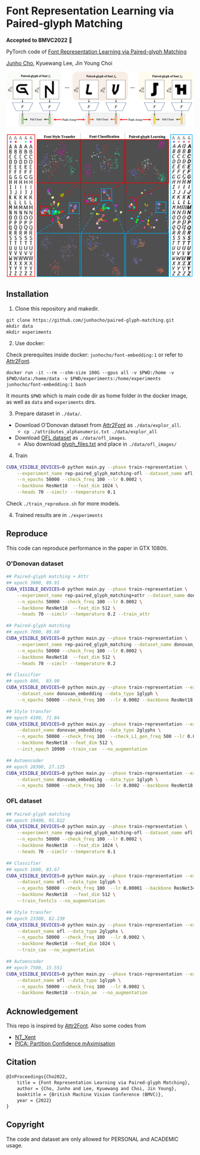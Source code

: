 Font Representation Learning via Paired-glyph Matching
==================================================

**Accepted to **BMVC2022** :tada:**

PyTorch code of [Font Representation Learning via Paired-glyph Matching](https://arxiv.org/abs/2211.10967)

[Junho Cho](http://tmmse.xyz/junhocho/), Kyuewang Lee, Jin Young Choi

![](./img/framework.png)

![](./img/comparison.png)


## Installation

1. Clone this repository and makedir.

```
git clone https://github.com/junhocho/paired-glyph-matching.git
mkdir data
mkdir experiments
```

2. Use docker:

Check prerequiites inside docker: `junhocho/font-embedding:1` or refer to [Attr2Font](https://github.com/hologerry/Attr2Font).

```
docker run -it --rm --shm-size 100G --gpus all -v $PWD:/home -v $PWD/data:/home/data -v $PWD/experiments:/home/experiments  junhocho/font-embedding:1 bash
```

It mounts `$PWD` which is main code dir as home folder in the docker image, as well as `data` and `experiments` dirs.

3. Prepare dataset in `./data/`.

- Download O'Donovan dataset from [Attr2Font](https://github.com/hologerry/Attr2Font) as `./data/explor_all`.
  - `cp ./attributes_alphanumeric.txt ./data/explor_all`
- Download [OFL dataset](https://drive.google.com/file/d/1ErYQM5XTguNLH5fdkxv0ANYR30xk-xOt/view?usp=share_link) as `./data/ofl_images`.
  - Also download [glyph_files.txt](https://drive.google.com/file/d/1ZDywvYW5Hwo1n5S8uIyH6wvg_Zeb52rz/view?usp=share_link) and place in `./data/ofl_images/`

4. Train 

```bash
CUDA_VISIBLE_DEVICES=0 python main.py --phase train-representation \
	--experiment_name rep-paired_glyph_matching-ofl --dataset_name ofl \
	--n_epochs 50000 --check_freq 100 --lr 0.0002 \
	--backbone ResNet18  --feat_dim 1024 \
	--heads 70 --simclr --temperature 0.1
```

Check `./train_reproduce.sh` for more models.


4. Trained results are in `./experiments`


## Reproduce

This code can reproduce performance in the paper in GTX 1080ti.


### O'Donovan dataset

```bash
## Paired-glyph matching + Attr
## epoch 3900, 89.91
CUDA_VISIBLE_DEVICES=0 python main.py --phase train-representation \
	--experiment_name rep-paired_glyph_matching+attr --dataset_name donovan_embedding \
	--n_epochs 50000 --check_freq 100 --lr 0.0002 \
	--backbone ResNet18  --feat_dim 512 \
	--heads 70 --simclr --temperature 0.2 --train_attr  
```

```bash
## Paired-glyph matching
## epoch 7000, 89.60
CUDA_VISIBLE_DEVICES=0 python main.py --phase train-representation \
	--experiment_name rep-paired_glyph_matching --dataset_name donovan_embedding \
	--n_epochs 50000 --check_freq 100 --lr 0.0002 \
	--backbone ResNet18  --feat_dim 512 \
	--heads 70 --simclr --temperature 0.2 
```

```bash
## Classifier
## epoch 800,  83.90
CUDA_VISIBLE_DEVICES=0 python main.py --phase train-representation --experiment_name rep-font-cls \
	--dataset_name donovan_embedding --data_type 1glyph \
	--n_epochs 50000 --check_freq 100  --lr 0.0002 --backbone ResNet18 --train_fontcls 
```

```bash
## Style transfer
## epoch 4100, 71.84
CUDA_VISIBLE_DEVICES=0 python main.py --phase train-representation --experiment_name rep-styletransfer \
	--dataset_name donovan_embedding --data_type 2glyphs \
	--n_epochs 50000 --check_freq 100  --check_L1_gen_freq 500 --lr 0.0002 \
	--backbone ResNet18 --feat_dim 512 \
	--init_epoch 10900 --train_cae  --no_augmentation 
```

```bash
## Autoencoder
## epoch 28300, 27.125
CUDA_VISIBLE_DEVICES=0 python main.py --phase train-representation --experiment_name rep-glyph-autoencoder \
	--dataset_name donovan_embedding --data_type 1glyph \
	--n_epochs 50000 --check_freq 100  --lr 0.0002 --backbone ResNet18 --train_ae 
```

### OFL dataset

```bash
## Paired-glyph matching
## epoch 19400, 91.822
CUDA_VISIBLE_DEVICES=0 python main.py --phase train-representation \
	--experiment_name rep-paired_glyph_matching-ofl --dataset_name ofl \
	--n_epochs 50000 --check_freq 100 --lr 0.0002 \
	--backbone ResNet18  --feat_dim 1024 \
	--heads 70 --simclr --temperature 0.1 
```

```bash
## Classifier
## epoch 1600, 83.67
CUDA_VISIBLE_DEVICES=0 python main.py --phase train-representation --experiment_name font-cls-ofl-NoAug-lr1e-5 \
	--dataset_name ofl --data_type 1glyph \
	--n_epochs 50000 --check_freq 100  --lr 0.00001 --backbone ResNet34 \
	--backbone ResNet18  --feat_dim 512 \
	--train_fontcls --no_augmentation 
```

```bash
## Style transfer
## epoch 23300, 82.239
CUDA_VISIBLE_DEVICES=0 python main.py --phase train-representation --experiment_name cae-NoAug-ofl-dim1024 \
	--dataset_name ofl --data_type 2glyphs \
	--n_epochs 50000 --check_freq 100  --lr 0.0002 \
	--backbone ResNet18 --feat_dim 1024 \
	--train_cae --no_augmentation 
```

```bash
## Autoencoder
## epoch 7500, 15.551
CUDA_VISIBLE_DEVICES=0 python main.py --phase train-representation --experiment_name glyph-autoencoder-NoAug-ofl \
	--dataset_name ofl --data_type 1glyph \
	--n_epochs 50000 --check_freq 100  --lr 0.0002 \
	--backbone ResNet18 --train_ae  --no_augmentation 
```

## Acknowledgement


This repo is inspired by [Attr2Font](https://github.com/hologerry/Attr2Font).
Also some codes from

- [NT_Xent](https://github.com/Spijkervet/SimCLR/blob/master/simclr/modules/nt_xent.py)
- [PICA: PartItion Confidence mAximisation](https://github.com/Raymond-sci/PICA)


## Citation

```
@InProceedings{Cho2022,
	title = {Font Representation Learning via Paired-glyph Matching},
	author = {Cho, Junho and Lee, Kyuewang and Choi, Jin Young},
	booktitle = {British Machine Vision Conference (BMVC)},
	year = {2022}                         
}
```

## Copyright

The code and dataset are only allowed for PERSONAL and ACADEMIC usage.
